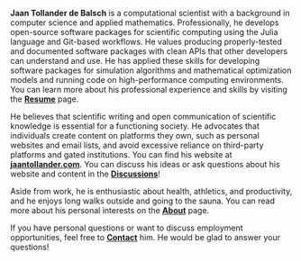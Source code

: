 **Jaan Tollander de Balsch** is a computational scientist with a background in computer science and applied mathematics. Professionally, he develops open-source software packages for scientific computing using the Julia language and Git-based workflows. He values producing properly-tested and documented software packages with clean APIs that other developers can understand and use. He has applied these skills for developing software packages for simulation algorithms and mathematical optimization models and running code on high-performance computing environments. You can learn more about his professional experience and skills by visiting the [**Resume**](https://jaantollander.com/resume/) page. 

He believes that scientific writing and open communication of scientific knowledge is essential for a functioning society. He advocates that individuals create content on platforms they own, such as personal websites and email lists, and avoid excessive reliance on third-party platforms and gated institutions. You can find his website at [**jaantollander.com**](https://jaantollander.com/). You can discuss his ideas or ask questions about his website and content in the [**Discussions**](https://github.com/jaantollander/jaantollander/discussions)!

Aside from work, he is enthusiastic about health, athletics, and productivity, and he enjoys long walks outside and going to the sauna. You can read more about his personal interests on the [**About**](https://jaantollander.com/about/) page. 

If you have personal questions or want to discuss employment opportunities, feel free to [**Contact**](https://jaantollander.com/#contact) him. He would be glad to answer your questions!
